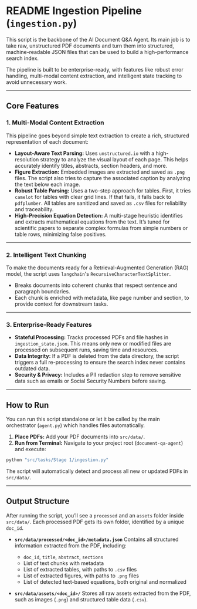 # README Ingestion Pipeline (`ingestion.py`)

This script is the backbone of the AI Document Q\&A Agent. Its main job is to take raw, unstructured PDF documents and turn them into structured, machine-readable JSON files that can be used to build a high-performance search index.

The pipeline is built to be enterprise-ready, with features like robust error handling, multi-modal content extraction, and intelligent state tracking to avoid unnecessary work.

---

## Core Features

### 1. Multi-Modal Content Extraction

This pipeline goes beyond simple text extraction to create a rich, structured representation of each document:

* **Layout-Aware Text Parsing:** Uses `unstructured.io` with a high-resolution strategy to analyze the visual layout of each page. This helps accurately identify titles, abstracts, section headers, and more.
* **Figure Extraction:** Embedded images are extracted and saved as `.png` files. The script also tries to capture the associated caption by analyzing the text below each image.
* **Robust Table Parsing:** Uses a two-step approach for tables. First, it tries `camelot` for tables with clear grid lines. If that fails, it falls back to `pdfplumber`. All tables are sanitized and saved as `.csv` files for reliability and traceability.
* **High-Precision Equation Detection:** A multi-stage heuristic identifies and extracts mathematical equations from the text. It’s tuned for scientific papers to separate complex formulas from simple numbers or table rows, minimizing false positives.

---

### 2. Intelligent Text Chunking

To make the documents ready for a Retrieval-Augmented Generation (RAG) model, the script uses `langchain`'s `RecursiveCharacterTextSplitter`.

* Breaks documents into coherent chunks that respect sentence and paragraph boundaries.
* Each chunk is enriched with metadata, like page number and section, to provide context for downstream tasks.

---

### 3. Enterprise-Ready Features

* **Stateful Processing:** Tracks processed PDFs and file hashes in `ingestion_state.json`. This means only new or modified files are processed on subsequent runs, saving time and resources.
* **Data Integrity:** If a PDF is deleted from the data directory, the script triggers a full re-processing to ensure the search index never contains outdated data.
* **Security & Privacy:** Includes a PII redaction step to remove sensitive data such as emails or Social Security Numbers before saving.

---

## How to Run

You can run this script standalone or let it be called by the main orchestrator (`agent.py`) which handles files automatically.

1. **Place PDFs:** Add your PDF documents into `src/data/`.
2. **Run from Terminal:** Navigate to your project root (`document-qa-agent`) and execute:

```bash
python "src/tasks/Stage 1/ingestion.py"
```

The script will automatically detect and process all new or updated PDFs in `src/data/`.

---

## Output Structure

After running the script, you’ll see a `processed` and an `assets` folder inside `src/data/`. Each processed PDF gets its own folder, identified by a unique `doc_id`.

* **`src/data/processed/<doc_id>/metadata.json`**
  Contains all structured information extracted from the PDF, including:

  * `doc_id`, `title`, `abstract`, `sections`
  * List of text chunks with metadata
  * List of extracted tables, with paths to `.csv` files
  * List of extracted figures, with paths to `.png` files
  * List of detected text-based equations, both original and normalized

* **`src/data/assets/<doc_id>/`**
  Stores all raw assets extracted from the PDF, such as images (`.png`) and structured table data (`.csv`).

